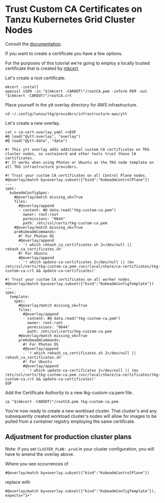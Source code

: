 # Trust Custom CA Certificates on Tanzu Kubernetes Grid Cluster Nodes

Consult the [documentation](https://docs.vmware.com/en/VMware-Tanzu-Kubernetes-Grid/1.4/vmware-tanzu-kubernetes-grid-14/GUID-cluster-lifecycle-secrets.html#custom-ca).

If you want to create a certificate you have a few options.

For the purposes of this tutorial we're going to employ a locally trusted certificate that is created by [mkcert](https://github.com/FiloSottile/mkcert).

Let's create a root certificate.

```
mkcert -install
openssl x509 -in "$(mkcert -CAROOT)"/rootCA.pem -inform PEM -out "$(mkcert -CAROOT)"/rootCA.crt
```

Place yourself in the ytt overlay directory for AWS infrastructure.

```
cd ~/.config/tanzu/tkg/providers/infrastructure-aws/ytt
```

Let's create a new overlay.

```
cat > ca-cert-overlay.yaml <<EOF
#@ load("@ytt:overlay", "overlay")
#@ load("@ytt:data", "data")

#! This ytt overlay adds additional custom CA certificates on TKG cluster nodes, so containerd and other tools trust these CA certificates.
#! It works when using Photon or Ubuntu as the TKG node template on all TKG infrastructure providers.

#! Trust your custom CA certificates on all Control Plane nodes.
#@overlay/match by=overlay.subset({"kind":"KubeadmControlPlane"})
---
spec:
  kubeadmConfigSpec:
    #@overlay/match missing_ok=True
    files:
      #@overlay/append
      - content: #@ data.read("tkg-custom-ca.pem")
        owner: root:root
        permissions: "0644"
        path: /etc/ssl/certs/tkg-custom-ca.pem
    #@overlay/match missing_ok=True
    preKubeadmCommands:
      #! For Photon OS
      #@overlay/append
      - '! which rehash_ca_certificates.sh 2>/dev/null || rehash_ca_certificates.sh'
      #! For Ubuntu
      #@overlay/append
      - '! which update-ca-certificates 2>/dev/null || (mv /etc/ssl/certs/tkg-custom-ca.pem /usr/local/share/ca-certificates/tkg-custom-ca.crt && update-ca-certificates)'

#! Trust your custom CA certificates on all worker nodes.
#@overlay/match by=overlay.subset({"kind":"KubeadmConfigTemplate"})
---
spec:
  template:
    spec:
      #@overlay/match missing_ok=True
      files:
        #@overlay/append
        - content: #@ data.read("tkg-custom-ca.pem")
          owner: root:root
          permissions: "0644"
          path: /etc/ssl/certs/tkg-custom-ca.pem
      #@overlay/match missing_ok=True
      preKubeadmCommands:
        #! For Photon OS
        #@overlay/append
        - '! which rehash_ca_certificates.sh 2>/dev/null || rehash_ca_certificates.sh'
        #! For Ubuntu
        #@overlay/append
        - '! which update-ca-certificates 2>/dev/null || (mv /etc/ssl/certs/tkg-custom-ca.pem /usr/local/share/ca-certificates/tkg-custom-ca.crt && update-ca-certificates)'
EOF
```

Add the Certificate Authority to a new tkg-custom-ca.pem file.

```
cp "$(mkcert -CAROOT)"/rootCA.pem tkg-custom-ca.pem
```

You're now ready to create a new workload cluster.  That cluster's and any subsequently created workload cluster's nodes will allow for images to be pulled from a container registry employing the same certificate.

## Adjustment for production cluster plans

Note: if you set `CLUSTER_PLAN: prod` in your cluster configuration, you will have to amend the overlay above.

Where you see occurrences of

```
#@overlay/match by=overlay.subset({"kind":"KubeadmControlPlane"})
```

replace with

```
#@overlay/match by=overlay.subset({"kind":"KubeadmConfigTemplate"}), expects="1+"
```